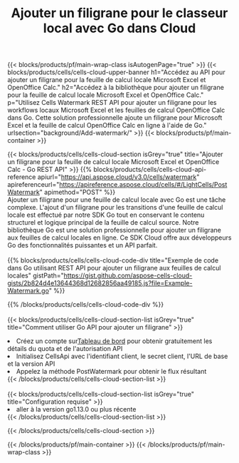 ﻿---
title:  Ajouter un filigrane pour le classeur local avec Go dans Cloud
description:  API et SDK Cloud pour ajouter un filigrane pour Microsoft Excel et OpenOffice Calc avec Go. Ajout d'un filigrane pour les feuilles de calcul locales par le SDK Cells Cloud API pour Go.
---
{{< blocks/products/pf/main-wrap-class isAutogenPage="true" >}}
{{< blocks/products/cells/cells-cloud-upper-banner h1="Accédez au API pour ajouter un filigrane pour la feuille de calcul locale Microsoft Excel et OpenOffice Calc." h2="Accédez à la bibliothèque pour ajouter un filigrane pour la feuille de calcul locale Microsoft Excel et OpenOffice Calc." p="Utilisez Cells Watermark REST API pour ajouter un filigrane pour les workflows locaux Microsoft Excel et les feuilles de calcul OpenOffice Calc dans Go. Cette solution professionnelle ajoute un filigrane pour Microsoft Excel et la feuille de calcul OpenOffice Calc en ligne à l\'aide de Go." urlsection="background/Add-watermark/" >}}
{{< blocks/products/pf/main-container >}}

{{< blocks/products/cells/cells-cloud-section isGrey="true" title="Ajouter un filigrane pour la feuille de calcul locale Microsoft Excel et OpenOffice Calc - Go REST API" >}}
{{% blocks/products/cells/cells-cloud-api-reference apiurl="https://api.aspose.cloud/v3.0/cells/watermark" apireferenceurl="https://apireference.aspose.cloud/cells/#/LightCells/PostWatermark" apimethod="POST" %}}
<br/>
Ajouter un filigrane pour une feuille de calcul locale avec Go est une tâche complexe. L'ajout d'un filigrane pour les transitions d'une feuille de calcul locale est effectué par notre SDK Go tout en conservant le contenu structurel et logique principal de la feuille de calcul source. Notre bibliothèque Go est une solution professionnelle pour ajouter un filigrane aux feuilles de calcul locales en ligne. Ce SDK Cloud offre aux développeurs Go des fonctionnalités puissantes et un API parfait.
<br/>
<br/>
{{% blocks/products/cells/cells-cloud-code-div title="Exemple de code dans Go utilisant REST API pour ajouter un filigrane aux feuilles de calcul locales" gistPath="https://gist.github.com/aspose-cells-cloud-gists/2b824d4e13644368d12682856aa49185.js?file=Example-Watermark.go" %}}
  
{{% /blocks/products/cells/cells-cloud-code-div %}}
<br/>
<br/>
{{< blocks/products/cells/cells-cloud-section-list isGrey="true" title="Comment utiliser Go API pour ajouter un filigrane" >}}
<li> Créez un compte sur<a href="https://dashboard.aspose.cloud/">Tableau de bord</a> pour obtenir gratuitement les détails du quota et de l'autorisation API</li>
<li>Initialisez CellsApi avec l'identifiant client, le secret client, l'URL de base et la version API</li>
<li>Appelez la méthode PostWatermark pour obtenir le flux résultant</li>
{{< /blocks/products/cells/cells-cloud-section-list >}}
<br/>
<br/>
{{< blocks/products/cells/cells-cloud-section-list isGrey="true" title="Configuration requise" >}}
<li>aller à la version go1.13.0 ou plus récente</li>
{{< /blocks/products/cells/cells-cloud-section-list >}}

{{< /blocks/products/cells/cells-cloud-section >}}

{{< /blocks/products/pf/main-container >}}
{{< /blocks/products/pf/main-wrap-class >}}
